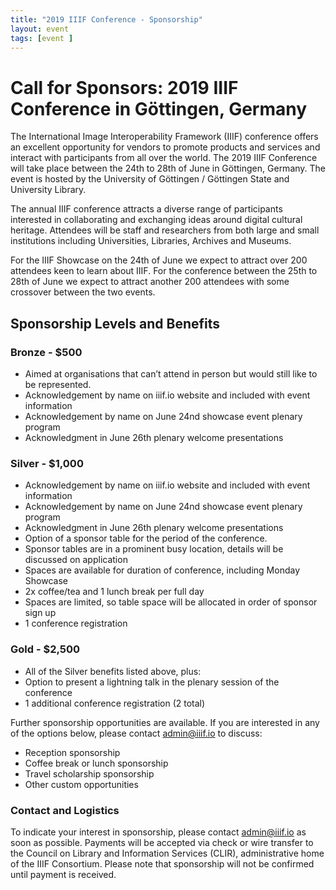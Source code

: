 ```yaml
---
title: "2019 IIIF Conference - Sponsorship"
layout: event
tags: [event ]
---
```


# Call for Sponsors: 2019 IIIF Conference in Göttingen, Germany

The International Image Interoperability Framework (IIIF) conference offers an excellent opportunity for vendors to promote products and services and interact with participants from all over the world. The 2019 IIIF Conference will take place between the 24th to 28th of June in Göttingen, Germany. The event is hosted by the University of Göttingen / Göttingen State and University Library.

The annual IIIF conference attracts a diverse range of participants interested in collaborating and exchanging ideas around digital cultural heritage. Attendees will be staff and researchers from both large and small institutions including Universities, Libraries, Archives and Museums. 

For the IIIF Showcase on the 24th of June we expect to attract over 200 attendees keen to learn about IIIF. For the conference between the 25th to 28th of June we expect to attract another 200 attendees with some crossover between the two events. 

## Sponsorship Levels and Benefits

### Bronze - $500
* Aimed at organisations that can’t attend in person but would still like to be represented.
* Acknowledgement by name on iiif.io website and included with event information
* Acknowledgement by name on June 24nd showcase event plenary program 
* Acknowledgment in June 26th plenary welcome presentations

### Silver - $1,000
* Acknowledgement by name on iiif.io website and included with event information
* Acknowledgement by name on June 24nd showcase event plenary program 
* Acknowledgment in June 26th plenary welcome presentations
* Option of a sponsor table for the period of the conference. 
* Sponsor tables are in a prominent busy location, details will be discussed on application
* Spaces are available for duration of conference, including Monday Showcase
* 2x coffee/tea and 1 lunch break per full day
* Spaces are limited, so table space will be allocated in order of sponsor sign up
* 1 conference registration

### Gold - $2,500
* All of the Silver benefits listed above, plus:
* Option to present a lightning talk in the plenary session of the conference 
* 1 additional conference registration (2 total)

Further sponsorship opportunities are available. If you are interested in any of the options below, please contact admin@iiif.io to discuss:
* Reception sponsorship
* Coffee break or lunch sponsorship
* Travel scholarship sponsorship
* Other custom opportunities

### Contact and Logistics

To indicate your interest in sponsorship, please contact <admin@iiif.io> as soon as possible. Payments will be accepted via check or wire transfer to the Council on Library and Information Services (CLIR), administrative home of the IIIF Consortium. Please note that sponsorship will not be confirmed until payment is received.
